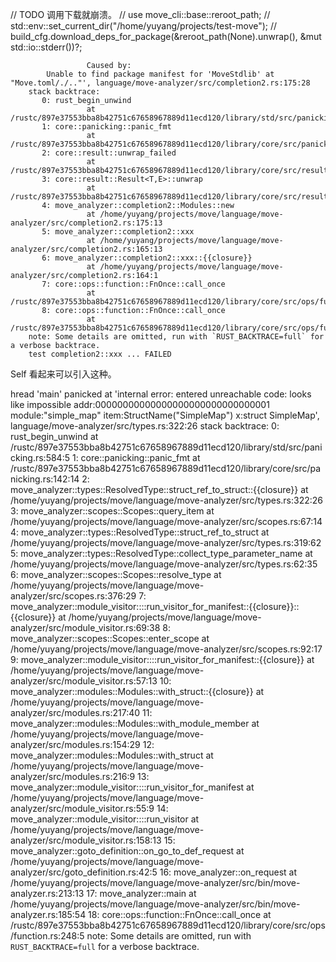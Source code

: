
// TODO 调用下载就崩溃。
// use move_cli::base::reroot_path;
// std::env::set_current_dir("/home/yuyang/projects/test-move");
// build_cfg.download_deps_for_package(&reroot_path(None).unwrap(), &mut std::io::stderr())?;

                     Caused by:
            Unable to find package manifest for 'MoveStdlib' at "Move.toml/./.."', language/move-analyzer/src/completion2.rs:175:28
        stack backtrace:
           0: rust_begin_unwind
                     at /rustc/897e37553bba8b42751c67658967889d11ecd120/library/std/src/panicking.rs:584:5
           1: core::panicking::panic_fmt
                     at /rustc/897e37553bba8b42751c67658967889d11ecd120/library/core/src/panicking.rs:142:14
           2: core::result::unwrap_failed
                     at /rustc/897e37553bba8b42751c67658967889d11ecd120/library/core/src/result.rs:1785:5
           3: core::result::Result<T,E>::unwrap
                     at /rustc/897e37553bba8b42751c67658967889d11ecd120/library/core/src/result.rs:1107:23
           4: move_analyzer::completion2::Modules::new
                     at /home/yuyang/projects/move/language/move-analyzer/src/completion2.rs:175:13
           5: move_analyzer::completion2::xxx
                     at /home/yuyang/projects/move/language/move-analyzer/src/completion2.rs:165:13
           6: move_analyzer::completion2::xxx::{{closure}}
                     at /home/yuyang/projects/move/language/move-analyzer/src/completion2.rs:164:1
           7: core::ops::function::FnOnce::call_once
                     at /rustc/897e37553bba8b42751c67658967889d11ecd120/library/core/src/ops/function.rs:248:5
           8: core::ops::function::FnOnce::call_once
                     at /rustc/897e37553bba8b42751c67658967889d11ecd120/library/core/src/ops/function.rs:248:5
        note: Some details are omitted, run with `RUST_BACKTRACE=full` for a verbose backtrace.
        test completion2::xxx ... FAILED

Self 看起来可以引入这种。

hread 'main' panicked at 'internal error: entered unreachable code: looks like impossible addr:00000000000000000000000000000001 module:"simple_map" item:StructName("SimpleMap") x:struct SimpleMap', language/move-analyzer/src/types.rs:322:26
stack backtrace:
   0: rust_begin_unwind
             at /rustc/897e37553bba8b42751c67658967889d11ecd120/library/std/src/panicking.rs:584:5
   1: core::panicking::panic_fmt
             at /rustc/897e37553bba8b42751c67658967889d11ecd120/library/core/src/panicking.rs:142:14
   2: move_analyzer::types::ResolvedType::struct_ref_to_struct::{{closure}}
             at /home/yuyang/projects/move/language/move-analyzer/src/types.rs:322:26
   3: move_analyzer::scopes::Scopes::query_item
             at /home/yuyang/projects/move/language/move-analyzer/src/scopes.rs:67:14
   4: move_analyzer::types::ResolvedType::struct_ref_to_struct
             at /home/yuyang/projects/move/language/move-analyzer/src/types.rs:319:62
   5: move_analyzer::types::ResolvedType::collect_type_parameter_name
             at /home/yuyang/projects/move/language/move-analyzer/src/types.rs:62:35
   6: move_analyzer::scopes::Scopes::resolve_type
             at /home/yuyang/projects/move/language/move-analyzer/src/scopes.rs:376:29
   7: move_analyzer::module_visitor::<impl move_analyzer::modules::Modules>::run_visitor_for_manifest::{{closure}}::{{closure}}
             at /home/yuyang/projects/move/language/move-analyzer/src/module_visitor.rs:69:38
   8: move_analyzer::scopes::Scopes::enter_scope
             at /home/yuyang/projects/move/language/move-analyzer/src/scopes.rs:92:17
   9: move_analyzer::module_visitor::<impl move_analyzer::modules::Modules>::run_visitor_for_manifest::{{closure}}
             at /home/yuyang/projects/move/language/move-analyzer/src/module_visitor.rs:57:13
  10: move_analyzer::modules::Modules::with_struct::{{closure}}
             at /home/yuyang/projects/move/language/move-analyzer/src/modules.rs:217:40
  11: move_analyzer::modules::Modules::with_module_member
             at /home/yuyang/projects/move/language/move-analyzer/src/modules.rs:154:29
  12: move_analyzer::modules::Modules::with_struct
             at /home/yuyang/projects/move/language/move-analyzer/src/modules.rs:216:9
  13: move_analyzer::module_visitor::<impl move_analyzer::modules::Modules>::run_visitor_for_manifest
             at /home/yuyang/projects/move/language/move-analyzer/src/module_visitor.rs:55:9
  14: move_analyzer::module_visitor::<impl move_analyzer::modules::Modules>::run_visitor
             at /home/yuyang/projects/move/language/move-analyzer/src/module_visitor.rs:158:13
  15: move_analyzer::goto_definition::on_go_to_def_request
             at /home/yuyang/projects/move/language/move-analyzer/src/goto_definition.rs:42:5
  16: move_analyzer::on_request
             at /home/yuyang/projects/move/language/move-analyzer/src/bin/move-analyzer.rs:213:13
  17: move_analyzer::main
             at /home/yuyang/projects/move/language/move-analyzer/src/bin/move-analyzer.rs:185:54
  18: core::ops::function::FnOnce::call_once
             at /rustc/897e37553bba8b42751c67658967889d11ecd120/library/core/src/ops/function.rs:248:5
note: Some details are omitted, run with `RUST_BACKTRACE=full` for a verbose backtrace.
